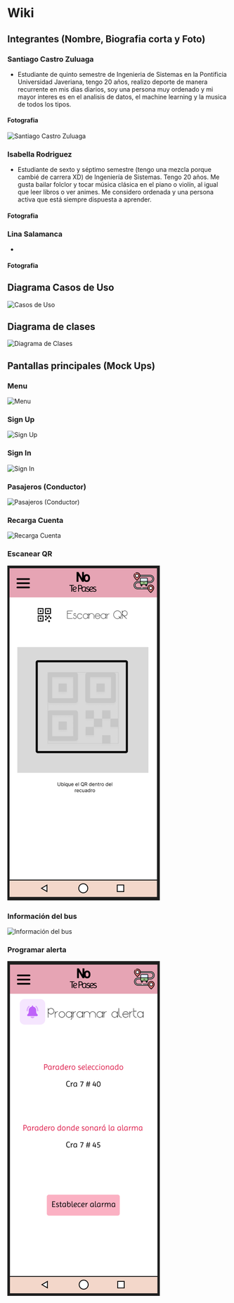 # Wiki

## Integrantes (Nombre, Biografia corta y Foto)

### Santiago Castro Zuluaga
- Estudiante de quinto semestre de Ingenieria de Sistemas en la Pontificia Universidad Javeriana, tengo 20 años, realizo deporte de manera recurrente en mis dias diarios, soy una persona muy ordenado y mi mayor interes es en el analisis de datos, el machine learning y la musica de todos los tipos.
#### Fotografia
![Santiago Castro Zuluaga](https://github.com/Intro-CompuMovil/No-te-pases/assets/117325532/9c27dc3d-9c44-4478-a69e-57e6a7a28a40)


### Isabella Rodriguez
- Estudiante de sexto y séptimo semestre (tengo una mezcla porque cambié de carrera XD) de Ingeniería de Sistemas. Tengo 20 años. Me gusta bailar folclor y tocar música clásica en el piano o violín, al igual que leer libros o ver animes. Me considero ordenada y una persona activa que está siempre dispuesta a aprender.

#### Fotografia


### Lina Salamanca
- 

#### Fotografia


## Diagrama Casos de Uso
![Casos de Uso](https://github.com/Intro-CompuMovil/No-te-pases/assets/117325532/1823254b-43f0-4998-85d2-e8a7acac282a)

## Diagrama de clases
![Diagrama de Clases](https://github.com/Intro-CompuMovil/No-te-pases/assets/117325532/7482b53f-d7ba-4faa-a9e5-e607093fc97a)

## Pantallas principales (Mock Ups)
### Menu
![Menu](https://github.com/Intro-CompuMovil/No-te-pases/assets/117325532/0ee31576-2de4-429a-8e27-e3c9bd6a122c)

### Sign Up
![Sign Up](https://github.com/Intro-CompuMovil/No-te-pases/assets/117325532/1c7d4b5a-7882-4081-b136-d47dee3b737e)

### Sign In
![Sign In](https://github.com/Intro-CompuMovil/No-te-pases/assets/117325532/0bf221c3-0521-4069-a67d-eaf32116394b)

### Pasajeros (Conductor)
![Pasajeros (Conductor)](https://github.com/Intro-CompuMovil/No-te-pases/assets/117325532/f0cf4e7b-7486-4daf-8c28-90bfbdf7cc7c)

### Recarga Cuenta
![Recarga Cuenta](https://github.com/Intro-CompuMovil/No-te-pases/assets/117325532/feacfd0a-598b-4135-93e1-6ac6e74055f8)

### Escanear QR
![Escanerar QR](https://github.com/Intro-CompuMovil/No-te-pases/blob/main/Proyecto/Fotografias/Pantalla%20Escanear%20QR.png)
### Información del bus
![Información del bus](https://github.com/Intro-CompuMovil/No-te-pases/blob/main/Proyecto/Fotografias/Pantalla%20Informaci%C3%B3n%20bus.png)
### Programar alerta
![Programar alerta](https://github.com/Intro-CompuMovil/No-te-pases/blob/main/Proyecto/Fotografias/Pantalla%20Establecer%20Alarma.png)
